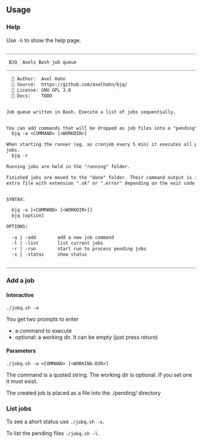 ## Usage

### Help

Use `-h` to show the help page.

```txt
______________________________________________________________________________
     
 BJQ  Axels Bash job queue
__________________________________________________________________________v0.1

  👤 Author:  Axel Hahn
  🧾 Source:  https://github.com/axelhahn/bjq/
  📜 License: GNU GPL 3.0
  📗 Docs:    TODO


Job queue written in Bash. Execute a list of jobs sequentially.


You can add commands that will be dropped as job files into a "pending" queue.
  bjq -a <COMMAND> [<WORKDIR>]

When starting the runner (eg. as cronjob every 5 min) it executes all pending
jobs.
  bjq -r

Running jobs are held in the "running" folder.

Finished jobs are moved to the "done" folder. Their command output is in an
extra file with extension ".ok" or ".error" depending on the exit code.


SYNTAX:

  bjq -a [<COMMAND> [<WORKDIR>]]
  bjq [option]

OPTIONS:

  -a | -add        add a new job command
  -l | -list       list current jobs
  -r | -run        start run to process pending jobs
  -s | -status     show status

______________________________________________________________________________
```

### Add a job

#### Interactive

`./jobq.sh -a`

You get two prompts to enter

* a command to execute
* optional: a working dir. It can be empty (just press return)

#### Parameters

`./jobq.sh -a <COMMAND> [<WORKING-DIR>]`

The command is a quoted string.
The working dir is optional. If you set one it must exist.

The created job is placed as a file into the ./pending/ directory

### List jobs

To see a ahort status use `./jobq.sh -s`.

To list the pending files `./jobq.sh -l`.

